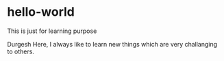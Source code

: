 # hello-world
This is just for learning purpose

Durgesh Here, I always like to learn new things which are very challanging to others.

